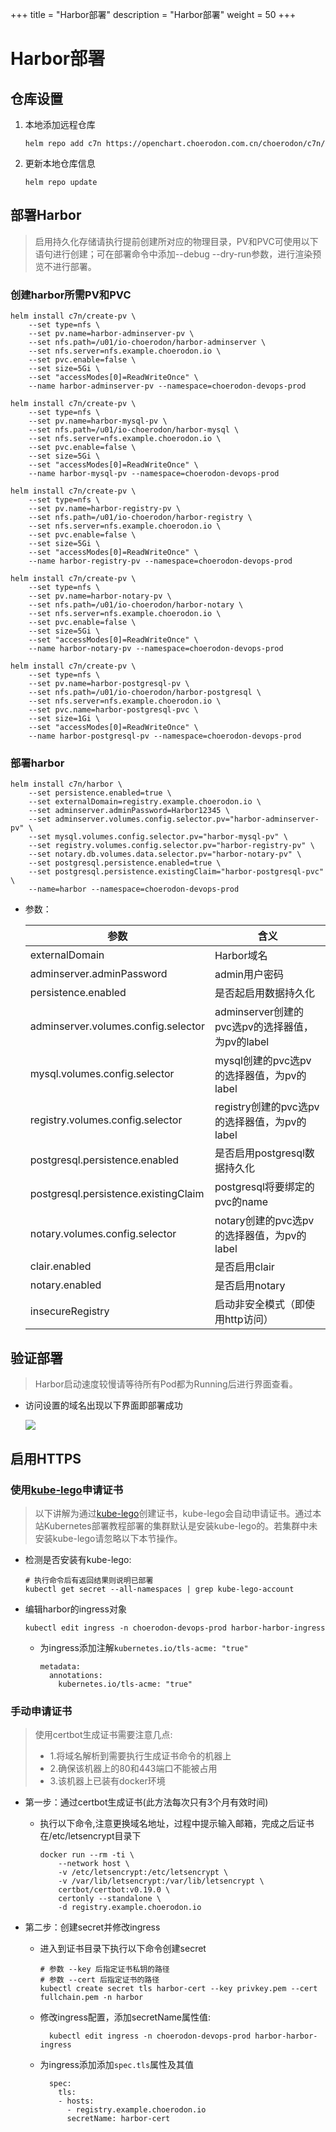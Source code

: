 +++
title = "Harbor部署"
description = "Harbor部署"
weight = 50
+++

# Harbor部署

## 仓库设置

1. 本地添加远程仓库

    ```
    helm repo add c7n https://openchart.choerodon.com.cn/choerodon/c7n/
    ```
1. 更新本地仓库信息

    ```
    helm repo update 
    ```

## 部署Harbor

<blockquote class="note">
启用持久化存储请执行提前创建所对应的物理目录，PV和PVC可使用以下语句进行创建；可在部署命令中添加--debug --dry-run参数，进行渲染预览不进行部署。
</blockquote>

### 创建harbor所需PV和PVC

```shell
helm install c7n/create-pv \
    --set type=nfs \
    --set pv.name=harbor-adminserver-pv \
    --set nfs.path=/u01/io-choerodon/harbor-adminserver \
    --set nfs.server=nfs.example.choerodon.io \
    --set pvc.enable=false \
    --set size=5Gi \
    --set "accessModes[0]=ReadWriteOnce" \
    --name harbor-adminserver-pv --namespace=choerodon-devops-prod
    
helm install c7n/create-pv \
    --set type=nfs \
    --set pv.name=harbor-mysql-pv \
    --set nfs.path=/u01/io-choerodon/harbor-mysql \
    --set nfs.server=nfs.example.choerodon.io \
    --set pvc.enable=false \
    --set size=5Gi \
    --set "accessModes[0]=ReadWriteOnce" \
    --name harbor-mysql-pv --namespace=choerodon-devops-prod
    
helm install c7n/create-pv \
    --set type=nfs \
    --set pv.name=harbor-registry-pv \
    --set nfs.path=/u01/io-choerodon/harbor-registry \
    --set nfs.server=nfs.example.choerodon.io \
    --set pvc.enable=false \
    --set size=5Gi \
    --set "accessModes[0]=ReadWriteOnce" \
    --name harbor-registry-pv --namespace=choerodon-devops-prod

helm install c7n/create-pv \
    --set type=nfs \
    --set pv.name=harbor-notary-pv \
    --set nfs.path=/u01/io-choerodon/harbor-notary \
    --set nfs.server=nfs.example.choerodon.io \
    --set pvc.enable=false \
    --set size=5Gi \
    --set "accessModes[0]=ReadWriteOnce" \
    --name harbor-notary-pv --namespace=choerodon-devops-prod

helm install c7n/create-pv \
    --set type=nfs \
    --set pv.name=harbor-postgresql-pv \
    --set nfs.path=/u01/io-choerodon/harbor-postgresql \
    --set nfs.server=nfs.example.choerodon.io \
    --set pvc.name=harbor-postgresql-pvc \
    --set size=1Gi \
    --set "accessModes[0]=ReadWriteOnce" \
    --name harbor-postgresql-pv --namespace=choerodon-devops-prod
```

### 部署harbor

```shell
helm install c7n/harbor \
    --set persistence.enabled=true \
    --set externalDomain=registry.example.choerodon.io \
    --set adminserver.adminPassword=Harbor12345 \
    --set adminserver.volumes.config.selector.pv="harbor-adminserver-pv" \
    --set mysql.volumes.config.selector.pv="harbor-mysql-pv" \
    --set registry.volumes.config.selector.pv="harbor-registry-pv" \
    --set notary.db.volumes.data.selector.pv="harbor-notary-pv" \
    --set postgresql.persistence.enabled=true \
    --set postgresql.persistence.existingClaim="harbor-postgresql-pvc" \
    --name=harbor --namespace=choerodon-devops-prod 
```

- 参数：

    参数 | 含义 
    --- |  --- 
    externalDomain|Harbor域名
    adminserver.adminPassword|admin用户密码
    persistence.enabled|是否起启用数据持久化
    adminserver.volumes.config.selector|adminserver创建的pvc选pv的选择器值，为pv的label
    mysql.volumes.config.selector|mysql创建的pvc选pv的选择器值，为pv的label
    registry.volumes.config.selector|registry创建的pvc选pv的选择器值，为pv的label
    postgresql.persistence.enabled|是否启用postgresql数据持久化
    postgresql.persistence.existingClaim|postgresql将要绑定的pvc的name
    notary.volumes.config.selector|notary创建的pvc选pv的选择器值，为pv的label
    clair.enabled|是否启用clair
    notary.enabled|是否启用notary
    insecureRegistry|启动非安全模式（即使用http访问）

## 验证部署

<blockquote class="note">
Harbor启动速度较慢请等待所有Pod都为Running后进行界面查看。
</blockquote>

- 访问设置的域名出现以下界面即部署成功

    ![](/docs/installation-configuration/image/harbor.png)

## 启用HTTPS

### 使用[kube-lego](https://github.com/jetstack/kube-lego)申请证书

<blockquote class="note">
以下讲解为通过<a href="https://github.com/jetstack/kube-lego" target="_blank">kube-lego</a>创建证书，kube-lego会自动申请证书。通过本站Kubernetes部署教程部署的集群默认是安装kube-lego的。若集群中未安装kube-lego请忽略以下本节操作。
</blockquote>

- 检测是否安装有kube-lego:

    ```
    # 执行命令后有返回结果则说明已部署
    kubectl get secret --all-namespaces | grep kube-lego-account
    ```

- 编辑harbor的ingress对象

    ```
    kubectl edit ingress -n choerodon-devops-prod harbor-harbor-ingress
    ```

    - 为ingress添加注解`kubernetes.io/tls-acme: "true"`

        ```
        metadata:
          annotations:
            kubernetes.io/tls-acme: "true"
        ```

### 手动申请证书

  <blockquote class="note">
  使用certbot生成证书需要注意几点:
  <ul>
  <li>1.将域名解析到需要执行生成证书命令的机器上</li>
  <li>2.确保该机器上的80和443端口不能被占用</li>
  <li>3.该机器上已装有docker环境</li>
  </ul>
  </blockquote>

- 第一步：通过certbot生成证书(此方法每次只有3个月有效时间)
    - 执行以下命令,注意更换域名地址，过程中提示输入邮箱，完成之后证书在/etc/letsencrypt目录下

        ```
        docker run --rm -ti \
            --network host \
            -v /etc/letsencrypt:/etc/letsencrypt \
            -v /var/lib/letsencrypt:/var/lib/letsencrypt \
            certbot/certbot:v0.19.0 \
            certonly --standalone \
            -d registry.example.choerodon.io
        ```

- 第二步：创建secret并修改ingress

    - 进入到证书目录下执行以下命令创建secret

        ```
        # 参数 --key 后指定证书私钥的路径
        # 参数 --cert 后指定证书的路径
        kubectl create secret tls harbor-cert --key privkey.pem --cert fullchain.pem -n harbor
        ```

    - 修改ingress配置，添加secretName属性值:

            kubectl edit ingress -n choerodon-devops-prod harbor-harbor-ingress

    - 为ingress添加添加`spec.tls`属性及其值

            spec:
              tls:
              - hosts:
                - registry.example.choerodon.io
                secretName: harbor-cert